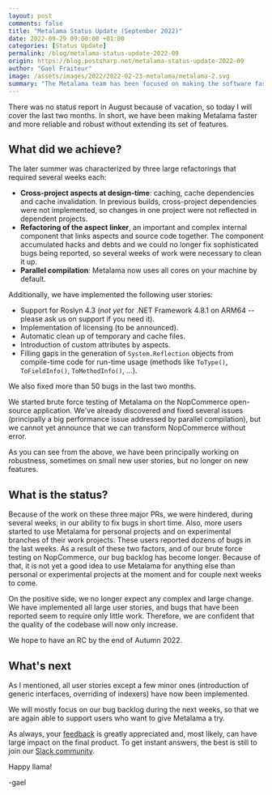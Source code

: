 ```yaml
---
layout: post 
comments: false
title: "Metalama Status Update (September 2022)"
date: 2022-09-29 09:00:00 +01:00
categories: [Status Update]
permalink: /blog/metalama-status-update-2022-09
origin: https://blog.postsharp.net/metalama-status-update-2022-09
author: "Gael Fraiteur"
image: /assets/images/2022/2022-02-23-metalama/metalama-2.svg
summary: "The Metalama team has been focused on making the software faster and more robust, implementing user stories, and fixing bugs. They plan to focus on addressing their bug backlog and aim to have a release candidate by end of Autumn 2022. "
---
```


There was no status report in August because of vacation, so today I will cover the last two months. In short, we have been making Metalama faster and more reliable and robust without extending its set of features.

## What did we achieve?

The later summer was characterized by three large refactorings that required several weeks each:

* **Cross-project aspects at design-time**: caching, cache dependencies and cache invalidation. In previous builds, cross-project dependencies were not implemented, so changes in one project were not reflected in dependent projects.
* **Refactoring of the aspect linker**, an important and complex internal component that links aspects and source code together. The component accumulated hacks and debts and we could no longer fix sophisticated bugs being reported, so several weeks of work were necessary to clean it up.
* **Parallel compilation**: Metalama now uses all cores on your machine by default.

Additionally, we have implemented the following user stories:

* Support for Roslyn 4.3 (_not yet_ for .NET Framework 4.8.1 on ARM64 -- please ask us on support if you need it).
* Implementation of licensing (to be announced).
* Automatic clean up of temporary and cache files.
* Introduction of custom attributes by aspects.
* Filling gaps in the generation of `System.Reflection` objects from compile-time code for run-time usage (methods like `ToType()`, `ToFieldInfo()`, `ToMethodInfo()`, ...).

We also fixed more than 50 bugs in the last two months. 

We started brute force testing of Metalama on the NopCommerce open-source application. We've already discovered and fixed several issues (principally a big performance issue addressed by parallel compilation), but we cannot yet announce that we can transform NopCommerce without error.

As you can see from the above, we have been principally working on robustness, sometimes on small new user stories, but no longer on new features.

## What is the status?

Because of the work on these three major PRs, we were hindered, during several weeks, in our ability to fix bugs in short time. Also, more users started to use Metalama for personal projects and on experimental branches of their work projects. These users reported dozens of bugs in the last weeks. As a result of these two factors, and of our brute force testing on NopCommerce, our bug backlog has become longer. Because of that, it is not yet a good idea to use Metalama for anything else than personal or experimental projects at the moment and for couple next weeks to come.

On the positive side, we no longer expect any complex and large change. We have implemented all large user stories, and bugs that have been reported seem to require only little work. Therefore, we are confident that the quality of the codebase will now only increase. 

We hope to have an RC by the end of Autumn 2022.


## What's next

As I mentioned, all user stories except a few minor ones (introduction of generic interfaces, overriding of indexers) have now been implemented.

We will mostly focus on our bug backlog during the next weeks, so that we are again able to support users who want to give Metalama a try.

As always, your [feedback](https://www.postsharp.net/metalama/support) is greatly appreciated and, most likely, can have large impact on the final product. To get instant answers, the best is still to join our [Slack community](https://www.postsharp.net/slack).

Happy llama!

-gael

